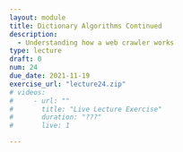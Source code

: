 ```yaml
---
layout: module
title: Dictionary Algorithms Continued
description:
  - Understanding how a web crawler works
type: lecture
draft: 0
num: 24
due_date: 2021-11-19
exercise_url: "lecture24.zip"
# videos:
#     - url: ""
#       title: "Live Lecture Exercise"
#       duration: "???"
#       live: 1

---
```


